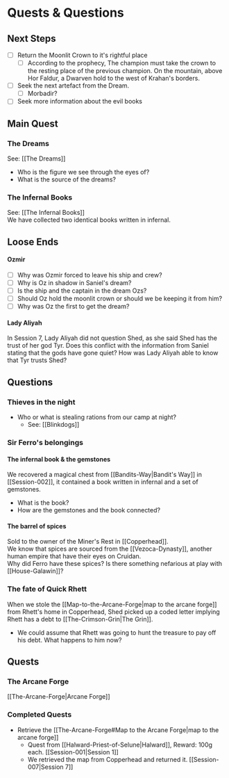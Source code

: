 # Quests & Questions
## Next Steps
- [ ] Return the Moonlit Crown to it's rightful place
	- [ ] According to the prophecy, The champion must take the crown to the resting place of the previous champion. On the mountain, above Hor Faldur, a Dwarven hold to the west of Krahan's borders.
- [ ] Seek the next artefact from the Dream.
	- [ ] Morbadir?
- [ ] Seek more information about the evil books

## Main Quest
### The Dreams
See: [[The Dreams]]  
- Who is the figure we see through the eyes of?
- What is the source of the dreams?

### The Infernal Books
See: [[The Infernal Books]]  
We have collected two identical books written in infernal.


## Loose Ends
#### Ozmir
- [ ] Why was Ozmir forced to leave his ship and crew?
- [ ] Why is Oz in shadow in Saniel's dream?
- [ ] Is the ship and the captain in the dream Ozs?
- [ ] Should Oz hold the moonlit crown or should we be keeping it from him?
- [ ] Why was Oz the first to get the dream?

#### Lady Aliyah
In Session 7, Lady Aliyah did not question Shed, as she said Shed has the trust of her god Tyr. 
Does this conflict with the information from Saniel stating that the gods have gone quiet?
How was Lady Aliyah able to know that Tyr trusts Shed?

## Questions
### Thieves in the night
- Who or what is stealing rations from our camp at night?
	- See: [[Blinkdogs]]

### Sir Ferro's belongings
#### The infernal book & the gemstones
We recovered a magical chest from [[Bandits-Way|Bandit's Way]] in [[Session-002]], it contained a book written in infernal and a set of gemstones.  
- What is the book?
- How are the gemstones and the book connected?

#### The barrel of spices
Sold to the owner of the Miner's Rest in [[Copperhead]].  
We know that spices are sourced from the [[Vezoca-Dynasty]], another human empire that have their eyes on Cruidan.  
Why did Ferro have these spices? Is there something nefarious at play with [[House-Galawin]]?

### The fate of Quick Rhett
When we stole the [[Map-to-the-Arcane-Forge|map to the arcane forge]] from Rhett's home in Copperhead, Shed picked up a coded letter implying Rhett has a debt to [[The-Crimson-Grin|The Grin]].
- We could assume that Rhett was going to hunt the treasure to pay off his debt. What happens to him now?

## Quests



### The Arcane Forge
[[The-Arcane-Forge|Arcane Forge]]



### Completed Quests
- Retrieve the [[The-Arcane-Forge#Map to the Arcane Forge|map to the arcane forge]]
	- Quest from [[Halward-Priest-of-Selune|Halward]], Reward: 100g each. [[Session-001|Session 1]]
	- We retrieved the map from Copperhead and returned it. [[Session-007|Session 7]]